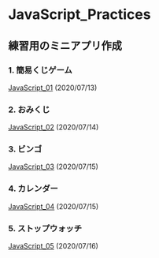 # JavaScript_Practices

## 練習用のミニアプリ作成

### 1. 簡易くじゲーム

[JavaScript_01](https://github.com/Deteikepeperon/JavaScript_Practices/tree/master/JavaScript_01) (2020/07/13)

### 2. おみくじ

[JavaScript_02](https://github.com/Deteikepeperon/JavaScript_Practices/tree/master/JavaScript_02) (2020/07/14)

### 3. ビンゴ

[JavaScript_03](https://github.com/Deteikepeperon/JavaScript_Practices/tree/master/JavaScript_03) (2020/07/15)

### 4. カレンダー
[JavaScript_04](https://github.com/Deteikepeperon/JavaScript_Practices/tree/master/JavaScript_04) (2020/07/15)

### 5. ストップウォッチ
[JavaScript_05](https://github.com/Deteikepeperon/JavaScript_Practices/tree/master/JavaScript_05) (2020/07/16)
